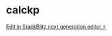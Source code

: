 # calckp

[Edit in StackBlitz next generation editor ⚡️](https://stackblitz.com/~/github.com/kashyapkumbhani/calckp)